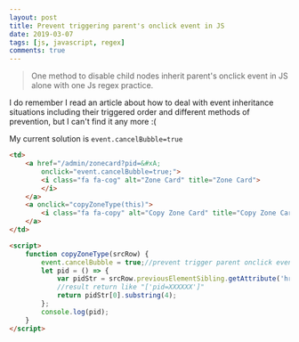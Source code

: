 ```yaml
---
layout: post
title: Prevent triggering parent's onclick event in JS
date: 2019-03-07
tags: [js, javascript, regex]
comments: true
---
```

>One method to disable child nodes inherit parent's onclick event in JS alone with one Js regex practice.

I do remember I read an article about how to deal with event inheritance situations including their triggered order and different methods of prevention, but I can't find it any more :( 

My current solution is `event.cancelBubble=true`

```html
<td>
    <a href="/admin/zonecard?pid=&#xA;									16747ec3-bc3e-e911-a2c4-000d3a1c82b2&#xA;									&amp;contextname=10 Zone - USPS Based Mapping + Africa"
        onclick="event.cancelBubble=true;">
        <i class="fa fa-cog" alt="Zone Card" title="Zone Card">
        </i>
    </a>
    <a onclick="copyZoneType(this)">
        <i class="fa fa-copy" alt="Copy Zone Card" title="Copy Zone Card"></i>
    </a>
</td>

<script>
    function copyZoneType(srcRow) {
        event.cancelBubble = true;//prevent trigger parent onclick event in the meantime
        let pid = () => {
            var pidStr = srcRow.previousElementSibling.getAttribute('href').replace(/\s/g, '').match(/pid=[A-Za-z0-9-]*/g);
            //result return like "['pid=XXXXXX']"
            return pidStr[0].substring(4);
        };
        console.log(pid);
    }
</script>
```
